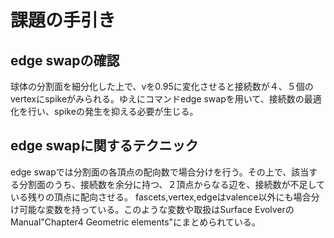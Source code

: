 # 課題の手引き
## edge swapの確認
球体の分割面を細分化した上で、vを0.95に変化させると接続数が４、５個のvertexにspikeがみられる。ゆえにコマンドedge swapを用いて、接続数の最適化を行い、spikeの発生を抑える必要が生じる。
## edge swapに関するテクニック
edge swapでは分割面の各頂点の配向数で場合分けを行う。その上で、該当する分割面のうち、接続数を余分に持つ、２頂点からなる辺を、接続数が不足している残りの頂点に配向させる。
fascets,vertex,edgeはvalence以外にも場合分け可能な変数を持っている。このような変数や取扱はSurface EvolverのManual"Chapter4 Geometric elements"にまとめられている。
